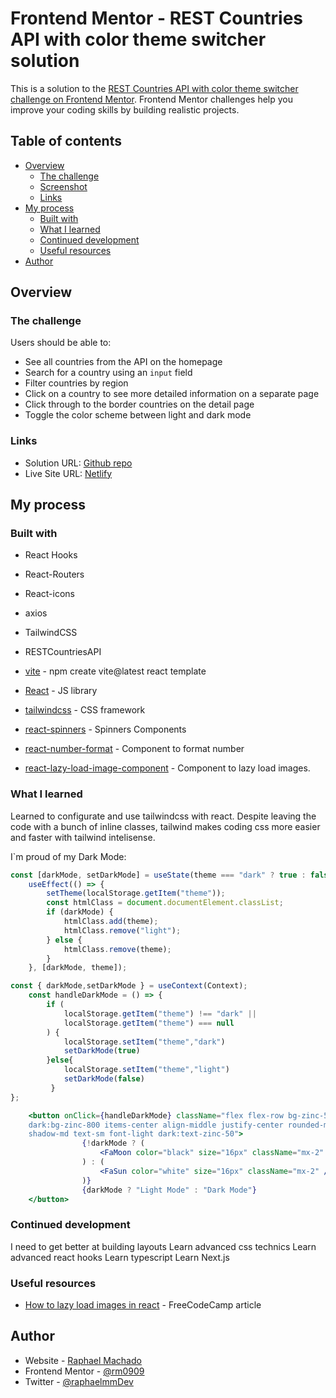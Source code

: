 # Frontend Mentor - REST Countries API with color theme switcher solution

This is a solution to the [REST Countries API with color theme switcher challenge on Frontend Mentor](https://www.frontendmentor.io/challenges/rest-countries-api-with-color-theme-switcher-5cacc469fec04111f7b848ca). Frontend Mentor challenges help you improve your coding skills by building realistic projects. 

## Table of contents

- [Overview](#overview)
  - [The challenge](#the-challenge)
  - [Screenshot](#screenshot)
  - [Links](#links)
- [My process](#my-process)
  - [Built with](#built-with)
  - [What I learned](#what-i-learned)
  - [Continued development](#continued-development)
  - [Useful resources](#useful-resources)
- [Author](#author)

## Overview

### The challenge

Users should be able to:

- See all countries from the API on the homepage
- Search for a country using an `input` field
- Filter countries by region
- Click on a country to see more detailed information on a separate page
- Click through to the border countries on the detail page
- Toggle the color scheme between light and dark mode



### Links
- Solution URL: [Github repo](https://github.com/rm0909/countries-api)
- Live Site URL: [Netlify](https://raphael-countries-api.netlify.app/)

## My process

### Built with

- React Hooks
- React-Routers
- React-icons
- axios
- TailwindCSS
- RESTCountriesAPI

- [vite](https://vitejs.dev/guide/#scaffolding-your-first-vite-project) - npm create vite@latest react template
- [React](https://reactjs.org/) - JS library
- [tailwindcss](https://tailwindcss.com/) - CSS framework
- [react-spinners](https://www.npmjs.com/package/react-spinners) - Spinners Components
- [react-number-format](https://www.npmjs.com/package/react-number-format) - Component to format number
- [react-lazy-load-image-component](https://www.npmjs.com/package/react-lazy-load-image-component) - Component to lazy load images.

### What I learned

Learned to configurate and use tailwindcss with react. 
Despite leaving the code with a bunch of inline classes, tailwind makes coding css more easier and faster with tailwind intelisense.

I`m proud of my Dark Mode:
```ContextProvider.jsx
const [darkMode, setDarkMode] = useState(theme === "dark" ? true : false);
	useEffect(() => {
		setTheme(localStorage.getItem("theme"));
		const htmlClass = document.documentElement.classList;
		if (darkMode) {
			htmlClass.add(theme);
			htmlClass.remove("light");
		} else {
			htmlClass.remove(theme);
		}
	}, [darkMode, theme]);
```
```Nav.jsx
const { darkMode,setDarkMode } = useContext(Context);
	const handleDarkMode = () => {
		if (
			localStorage.getItem("theme") !== "dark" ||
			localStorage.getItem("theme") === null
		) {
			localStorage.setItem("theme","dark")
			setDarkMode(true)
		}else{ 
			localStorage.setItem("theme","light")
			setDarkMode(false)
		 }
};

	<button	onClick={handleDarkMode} className="flex flex-row bg-zinc-50 
	dark:bg-zinc-800 items-center align-middle justify-center rounded-md pr-2
	shadow-md text-sm font-light dark:text-zinc-50">
				{!darkMode ? (
					<FaMoon color="black" size="16px" className="mx-2" />
				) : (
					<FaSun color="white" size="16px" className="mx-2" />
				)}
				{darkMode ? "Light Mode" : "Dark Mode"}
	</button>
```

### Continued development

I need to get better at building layouts
Learn advanced css technics
Learn advanced react hooks
Learn typescript
Learn Next.js

### Useful resources
- [How to lazy load images in react](https://www.freecodecamp.org/news/how-to-lazy-load-images-in-react/) - FreeCodeCamp article

## Author

- Website - [Raphael Machado](https://rm0909portfolio.netlify.app/)
- Frontend Mentor - [@rm0909](https://www.frontendmentor.io/profile/rm0909)
- Twitter - [@raphaelmmDev](https://www.twitter.com/raphaelmmDev)

